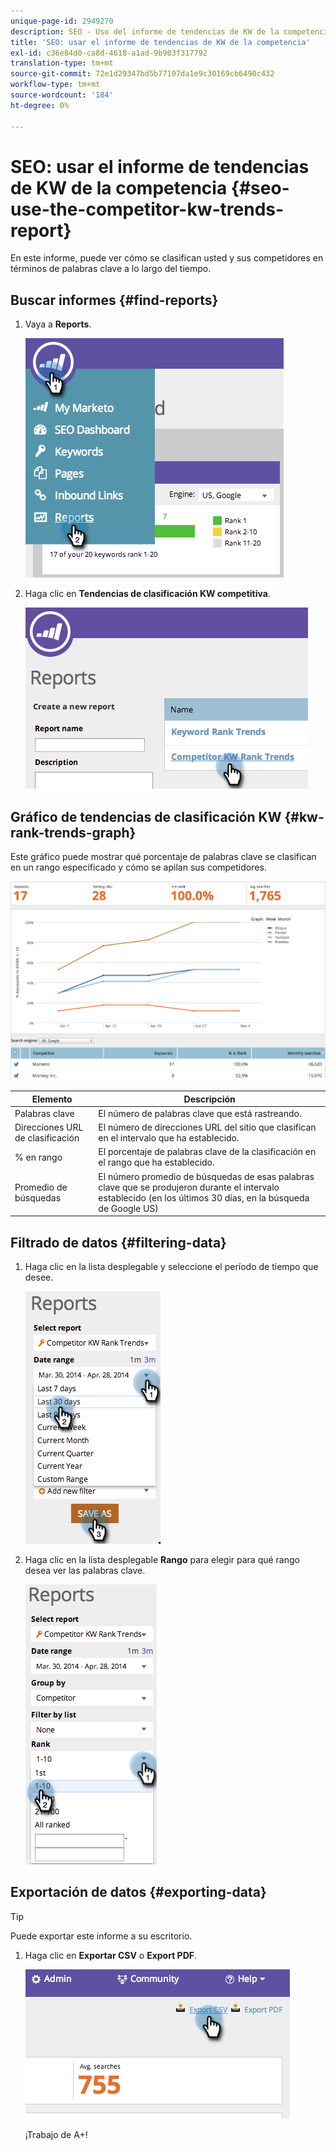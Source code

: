 ```yaml
---
unique-page-id: 2949270
description: SEO - Uso del informe de tendencias de KW de la competencia - Documentos de Marketo - Documentación del producto
title: 'SEO: usar el informe de tendencias de KW de la competencia'
exl-id: c36e84d0-ca8d-4618-a1ad-9b903f317792
translation-type: tm+mt
source-git-commit: 72e1d29347bd5b77107da1e9c30169cb6490c432
workflow-type: tm+mt
source-wordcount: '184'
ht-degree: 0%

---
```


# SEO: usar el informe de tendencias de KW de la competencia {#seo-use-the-competitor-kw-trends-report}

En este informe, puede ver cómo se clasifican usted y sus competidores en términos de palabras clave a lo largo del tiempo.

## Buscar informes {#find-reports}

1. Vaya a **Reports**.

   ![](assets/image2014-9-18-14-3a6-3a18.png)

1. Haga clic en **Tendencias de clasificación KW competitiva**.

   ![](assets/image2014-9-18-14-3a6-3a37.png)

## Gráfico de tendencias de clasificación KW {#kw-rank-trends-graph}

Este gráfico puede mostrar qué porcentaje de palabras clave se clasifican en un rango especificado y cómo se apilan sus competidores.

![](assets/image2014-9-18-14-3a7-3a1.png)

| Elemento | Descripción |
|---|---|
| Palabras clave | El número de palabras clave que está rastreando. |
| Direcciones URL de clasificación | El número de direcciones URL del sitio que clasifican en el intervalo que ha establecido. |
| % en rango | El porcentaje de palabras clave de la clasificación en el rango que ha establecido. |
| Promedio de búsquedas | El número promedio de búsquedas de esas palabras clave que se produjeron durante el intervalo establecido (en los últimos 30 días, en la búsqueda de Google US) |

## Filtrado de datos {#filtering-data}

1. Haga clic en la lista desplegable y seleccione el período de tiempo que desee.

   ![](assets/image2014-9-18-14-3a7-3a17.png)

1. Haga clic en la lista desplegable **Rango** para elegir para qué rango desea ver las palabras clave.

   ![](assets/image2014-9-18-14-3a8-3a26.png)

## Exportación de datos {#exporting-data}

>[!TIP]
>
>Puede exportar este informe a su escritorio.

1. Haga clic en **Exportar CSV** o **Export PDF**.

   ![](assets/image2014-9-18-14-3a9-3a49.png)

   ¡Trabajo de A+!
